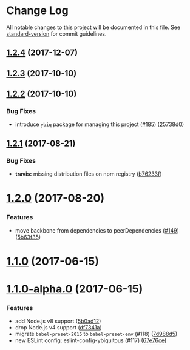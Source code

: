 <!-- markdownlint-disable -->
# Change Log

All notable changes to this project will be documented in this file. See [standard-version](https://github.com/conventional-changelog/standard-version) for commit guidelines.

<a name="1.2.4"></a>
## [1.2.4](https://github.com/ybiquitous/backbone.deepmodel/compare/v1.2.3...v1.2.4) (2017-12-07)



<a name="1.2.3"></a>
## [1.2.3](https://github.com/ybiquitous/backbone.deepmodel/compare/v1.2.2...v1.2.3) (2017-10-10)



<a name="1.2.2"></a>
## [1.2.2](https://github.com/ybiquitous/backbone.deepmodel/compare/v1.2.1...v1.2.2) (2017-10-10)


### Bug Fixes

* introduce `ybiq` package for managing this project ([#185](https://github.com/ybiquitous/backbone.deepmodel/issues/185)) ([25738d0](https://github.com/ybiquitous/backbone.deepmodel/commit/25738d0))



<a name="1.2.1"></a>
## [1.2.1](https://github.com/ybiquitous/backbone.deepmodel/compare/v1.2.0...v1.2.1) (2017-08-21)


### Bug Fixes

* **travis:** missing distribution files on npm registry ([b76233f](https://github.com/ybiquitous/backbone.deepmodel/commit/b76233f))



<a name="1.2.0"></a>
# [1.2.0](https://github.com/ybiquitous/backbone.deepmodel/compare/v1.1.0...v1.2.0) (2017-08-20)


### Features

* move backbone from dependencies to peerDependencies ([#149](https://github.com/ybiquitous/backbone.deepmodel/issues/149)) ([5b63f35](https://github.com/ybiquitous/backbone.deepmodel/commit/5b63f35))



<a name="1.1.0"></a>
# [1.1.0](https://github.com/ybiquitous/backbone.deepmodel/compare/v1.1.0-alpha.0...v1.1.0) (2017-06-15)



<a name="1.1.0-alpha.0"></a>
# [1.1.0-alpha.0](https://github.com/ybiquitous/backbone.deepmodel/compare/v1.0.1...v1.1.0-alpha.0) (2017-06-15)


### Features

* add Node.js v8 support ([5b0ad12](https://github.com/ybiquitous/backbone.deepmodel/commit/5b0ad12))
* drop Node.js v4 support ([df7341a](https://github.com/ybiquitous/backbone.deepmodel/commit/df7341a))
* migrate `babel-preset-2015` to `babel-preset-env` (#118) ([7d988d5](https://github.com/ybiquitous/backbone.deepmodel/commit/7d988d5))
* new ESLint config: eslint-config-ybiquitous (#117) ([67e76ce](https://github.com/ybiquitous/backbone.deepmodel/commit/67e76ce))
